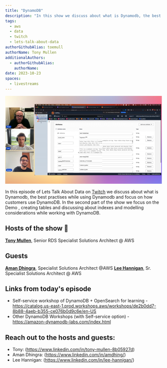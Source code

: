 ```yaml
---
title: "DynamoDB"
description: "In this show we discuss about what is Dynamodb, the best practises while using Dynamodb and focus on how customers use DynamoDB. In the second part of the show we focus on the Demo , creating tables and discussing about indexes and modelling considerations while working with DynamoDB"
tags:
  - aws
  - data
  - twitch
  - lets-talk-about-data
authorGithubAlias: toemull
authorName: Tony Mullen
additionalAuthors:
  - authorGithubAlias: 
    authorName: 
date: 2023-10-23
spaces:
  - livestreams
---
```


![Screenshot from the stream or an image related to the topic](images/show9.png)

In this episode of Lets Talk About Data on [Twitch](https://www.twitch.tv/videos/1851873056) we discuss about what is Dynamodb, the best practises while using Dynamodb and focus on how customers use DynamoDB. In the second part of the show we focus on the Demo , creating tables and discussing about indexes and modelling considerations while working with DynamoDB.

## Hosts of the show 🎤

[**Tony Mullen**](https://www.linkedin.com/in/tony-mullen-8b05927), Senior RDS Specialist Solutions Architect @ AWS

## Guests

[**Aman Dhingra**](https://www.linkedin.com/in/amdhing/), Specialist Solutions Architect @AWS
[**Lee Hannigan**](https://www.linkedin.com/in/lee-hannigan/), Sr. Specialist Solutions Architect @ AWS


## Links from today's episode

* Self-service workshop of DynamoDB + OpenSearch for learning - https://catalog.us-east-1.prod.workshops.aws/workshops/de2b0dd7-8b88-4aeb-b355-ce076b0d9c6e/en-US
* Other DynamoDB Workshops (with Self-service option) - https://amazon-dynamodb-labs.com/index.html

## Reach out to the hosts and guests:

- Tony: (https://www.linkedin.com/in/tony-mullen-8b05927d)
- Aman Dhingra: (https://www.linkedin.com/in/amdhing/)
- Lee Hannigan: (https://www.linkedin.com/in/lee-hannigan/)
